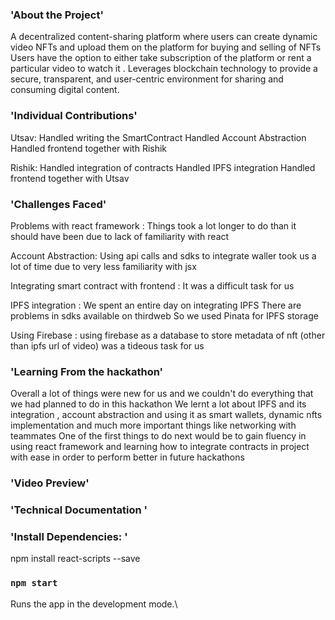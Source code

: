 ### 'About the Project'
A decentralized content-sharing platform where users can create dynamic video NFTs and upload them on the platform for buying and selling of NFTs
Users have the option to either take subscription of the platform or rent a particular video to watch it .
Leverages blockchain technology to provide a secure, transparent, and user-centric environment for sharing and consuming digital content. 

### 'Individual Contributions'
Utsav:
Handled writing the SmartContract
Handled Account Abstraction
Handled frontend together with Rishik

Rishik:
Handled integration of contracts
Handled IPFS integration
Handled frontend together with Utsav

### 'Challenges Faced'
Problems with react framework :
Things took a lot longer to do than it should have been due to lack of familiarity with react 

Account Abstraction: 
Using api calls and sdks to integrate waller took us a lot of time due to very less familiarity with jsx 

Integrating smart contract with frontend  : 
It was a difficult task for us 

IPFS integration : 
We spent an entire day on integrating IPFS 
There are problems in sdks available on thirdweb
So we used Pinata for IPFS storage

Using Firebase :
using firebase as a database to store metadata of nft (other than ipfs url of video) was a tideous task for us


### 'Learning From the hackathon'
Overall a lot of things were new for us and we couldn't do everything that we had planned to do in this hackathon
We lernt a lot about IPFS and its integration  , account abstraction and using it as smart wallets, dynamic nfts implementation and much more important things like networking with teammates
One of the first things to do next would be to gain fluency in using react framework and learning how to integrate contracts in project with ease in order to perform better in future hackathons

### 'Video Preview'

### 'Technical Documentation ' 
### 'Install Dependencies: '
npm install react-scripts --save

### `npm start`

Runs the app in the development mode.\

